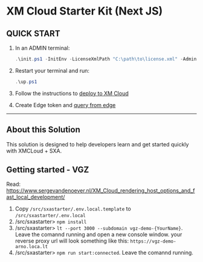 # XM Cloud Starter Kit (Next JS)

## QUICK START

1. In an ADMIN terminal:

    ```ps1
    .\init.ps1 -InitEnv -LicenseXmlPath "C:\path\to\license.xml" -AdminPassword "DesiredAdminPassword"
    ```

2. Restart your terminal and run:

    ```ps1
    .\up.ps1
    ```

3. Follow the instructions to [deploy to XM Cloud](#deploy-to-xmcloud)

4. Create Edge token and [query from edge](#query-edge)

***

## About this Solution
This solution is designed to help developers learn and get started quickly
with XMCLoud + SXA.

## Getting started - VGZ

Read: <https://www.sergevandenoever.nl/XM_Cloud_rendering_host_options_and_fast_local_development/>

1. Copy `` /src/sxastarter/.env.local.template `` to `` /src/sxastarter/.env.local ``
1. /src/sxastarter> `` npm install ``
1. /src/sxastarter> `` lt --port 3000 --subdomain vgz-demo-{YourName} ``. Leave the comannd running and open a new console window. your reverse proxy url will look something like this: `` https://vgz-demo-arno.loca.lt ``
1. /src/sxastarter> `` npm run start:connected ``. Leave the comannd running.
